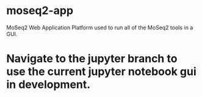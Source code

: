 # moseq2-app
MoSeq2 Web Application Platform used to run all of the MoSeq2 tools in a GUI.

# Navigate to the jupyter branch to use the current jupyter notebook gui in development.
